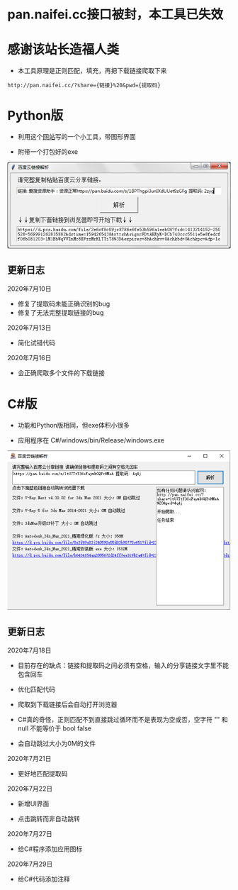 # pan.naifei.cc接口被封，本工具已失效

# 感谢该站长造福人类

- 本工具原理是正则匹配，填充，再把下载链接爬取下来

```
http://pan.naifei.cc/?share={链接}%20&pwd={提取码}
```

# Python版
- 利用这个[网站](http://pan.naifei.cc/)写的一个小工具，带图形界面

- 附带一个打包好的exe

![界面](Python/img/baiduyun.png?raw=true)

## 更新日志

2020年7月10日

- 修复了提取码未能正确识别的bug
- 修复了无法完整提取链接的bug

2020年7月13日

- 简化试错代码

2020年7月16日

- 会正确爬取多个文件的下载链接

# C#版

- 功能和Python版相同，但exe体积小很多

- 应用程序在 C#/windows/bin/Release/windows.exe

![界面](GUI.png?raw=true)

## 更新日志

2020年7月18日

- 目前存在的缺点：链接和提取码之间必须有空格，输入的分享链接文字里不能包含回车

- 优化匹配代码

- 爬取到下载链接后会自动打开浏览器

- C#真的奇怪，正则匹配不到直接跳过循环而不是表现为空或否，空字符 "" 和 null 不能等价于 bool false

- 会自动跳过大小为0M的文件

2020年7月21日

- 更好地匹配提取码

2020年7月22日

- 新增UI界面

- 点击跳转而非自动跳转

2020年7月27日

- 给C#程序添加应用图标

2020年7月29日

- 给C#代码添加注释
